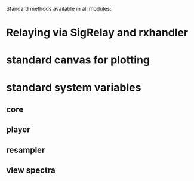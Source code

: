 Standard methods available in all modules:

# Relaying via SigRelay and rxhandler


# standard canvas for plotting


# standard system variables

## core

## player

## resampler

## view spectra






